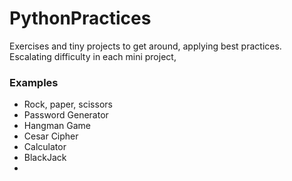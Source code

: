 # PythonPractices
Exercises and tiny projects to get around, applying best practices.
Escalating difficulty in each mini project,
### Examples
- Rock, paper, scissors
- Password Generator
- Hangman Game
- Cesar Cipher
- Calculator
- BlackJack
- 